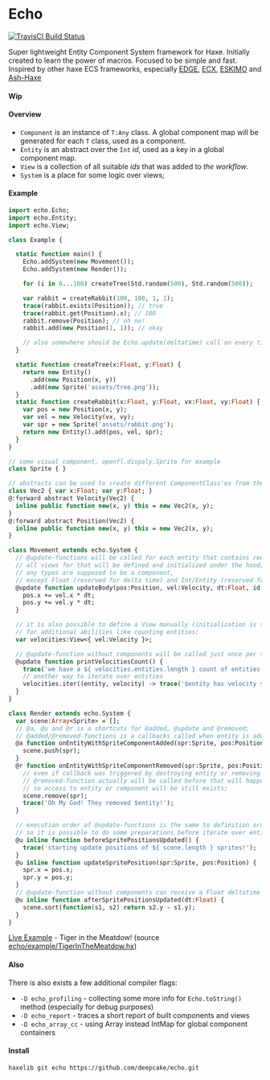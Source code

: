 # Echo
[![TravisCI Build Status](https://travis-ci.org/deepcake/echo.svg?branch=master)](https://travis-ci.org/deepcake/echo)

Super lightweight Entity Component System framework for Haxe. 
Initially created to learn the power of macros. 
Focused to be simple and fast. 
Inspired by other haxe ECS frameworks, especially [EDGE](https://github.com/fponticelli/edge), [ECX](https://github.com/eliasku/ecx), [ESKIMO](https://github.com/PDeveloper/eskimo) and [Ash-Haxe](https://github.com/nadako/Ash-Haxe)

#### Wip

#### Overview
* `Component` is an instance of `T:Any` class. A global component map will be generated for each `T` class, used as a component.
* `Entity` is an abstract over the `Int` _id_, used as a key in a global component map.
* `View` is a collection of all suitable _ids_ that was added to _the workflow_.
* `System` is a place for some logic over views;

#### Example
```haxe
import echo.Echo;
import echo.Entity;
import echo.View;

class Example {

  static function main() {
    Echo.addSystem(new Movement());
    Echo.addSystem(new Render());

    for (i in 0...100) createTree(Std.random(500), Std.random(500));

    var rabbit = createRabbit(100, 100, 1, 1);
    trace(rabbit.exists(Position)); // true
    trace(rabbit.get(Position).x); // 100
    rabbit.remove(Position); // oh no!
    rabbit.add(new Position(1, 1)); // okay

    // also somewhere should be Echo.update(deltatime) call on every tick
  }

  static function createTree(x:Float, y:Float) {
    return new Entity()
      .add(new Position(x, y))
      .add(new Sprite('assets/tree.png'));
  }
  static function createRabbit(x:Float, y:Float, vx:Float, vy:Float) {
    var pos = new Position(x, y);
    var vel = new Velocity(vx, vy);
    var spr = new Sprite('assets/rabbit.png');
    return new Entity().add(pos, vel, spr);
  }
}

// some visual component, openfl.dispaly.Sprite for example
class Sprite { } 

// abstracts can be used to create different ComponentClass'es from the same BaseClass without overhead
class Vec2 { var x:Float; var y:Float; }
@:forward abstract Velocity(Vec2) { 
  inline public function new(x, y) this = new Vec2(x, y);
}
@:forward abstract Position(Vec2) {
  inline public function new(x, y) this = new Vec2(x, y);
}

class Movement extends echo.System {
  // @update-functions will be called for each entity that contains required components;
  // all views for that will be defined and initialized under the hood;
  // any types are supposed to be a component, 
  // except Float (reserved for delta time) and Int/Entity (reserved for Entity id);
  @update function updateBody(pos:Position, vel:Velocity, dt:Float, id:Int) {
    pos.x += vel.x * dt;
    pos.y += vel.y * dt;
  }

  // it is also possible to define a View manually (initialization is still not needed) 
  // for additional abilities like counting entities;
  var velocities:View<{ vel:Velocity }>;

  // @update-function without components will be called just once per system update;
  @update function printVelocitiesCount() {
    trace('we have a ${ velocities.entities.length } count of entities with velocity component!');
    // another way to iterate over entities
    velocities.iter((entity, velocity) -> trace('$entity has velocity $velocity'));
  }
}

class Render extends echo.System {
  var scene:Array<Sprite> = [];
  // @a, @u and @r is a shortcuts for @added, @update and @removed;
  // @added/@removed-functions is a callbacks called when entity is added or removed from the view;
  @a function onEntityWithSpriteComponentAdded(spr:Sprite, pos:Position) {
    scene.push(spr);
  }
  @r function onEntityWithSpriteComponentRemoved(spr:Sprite, pos:Position, entity:Entity) {
    // even if callback was triggered by destroying entity or removing a Sprite component, 
    // @removed-function actually will be called before that will happened, 
    // so access to entity or component will be still exists;
    scene.remove(spr);
    trace('Oh My God! They removed $entity!');
  }

  // execution order of @update-functions is the same to definition order, 
  // so it is possible to do some preparations before iterate over entities;
  @u inline function beforeSpritePositionsUpdated() {
    trace('starting update positions of ${ scene.length } sprites!');
  }
  @u inline function updateSpritePosition(spr:Sprite, pos:Position) {
    spr.x = pos.x;
    spr.y = pos.y;
  }
  // @update-function without components can receive a Float deltatime
  @u inline function afterSpritePositionsUpdated(dt:Float) {
    scene.sort(function(s1, s2) return s2.y - s1.y);
  }
}
```

[Live Example](https://deepcake.github.io/echo/web/) - Tiger in the Meatdow! (source [echo/example/TigerInTheMeatdow.hx](https://github.com/deepcake/echo/blob/master/example/TigerInTheMeatdow.hx))


#### Also
There is also exists a few additional compiler flags:
 * `-D echo_profiling` - collecting some more info for `Echo.toString()` method (especially for debug purposes)
 * `-D echo_report` - traces a short report of built components and views
 * `-D echo_array_cc` - using Array<T> instead IntMap<T> for global component containers

#### Install
```haxelib git echo https://github.com/deepcake/echo.git```
